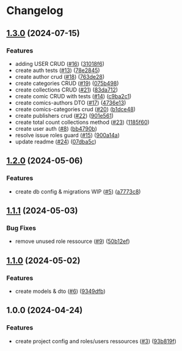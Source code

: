 # Changelog

## [1.3.0](https://github.com/Gmayer111/passion-bd-api/compare/v1.2.0...v1.3.0) (2024-07-15)


### Features

* adding USER CRUD ([#16](https://github.com/Gmayer111/passion-bd-api/issues/16)) ([31018f6](https://github.com/Gmayer111/passion-bd-api/commit/31018f6860072609a442fcb78fe6ef2a213a6bb7))
* create auth tests ([#13](https://github.com/Gmayer111/passion-bd-api/issues/13)) ([78e2845](https://github.com/Gmayer111/passion-bd-api/commit/78e2845b39eb6ef7e3ba167fa3b8ed0eeaf43659))
* create author crud ([#18](https://github.com/Gmayer111/passion-bd-api/issues/18)) ([763de28](https://github.com/Gmayer111/passion-bd-api/commit/763de2897ce2b064bd9e529c00d6d09097e7d1bc))
* create categories CRUD ([#19](https://github.com/Gmayer111/passion-bd-api/issues/19)) ([075b498](https://github.com/Gmayer111/passion-bd-api/commit/075b498535cdef62b5315ab85981445ad5ad5c95))
* create collections CRUD ([#21](https://github.com/Gmayer111/passion-bd-api/issues/21)) ([83da712](https://github.com/Gmayer111/passion-bd-api/commit/83da712bd210d7aaa2ea18ba47020fc0f73d4f00))
* create comic CRUD with tests ([#14](https://github.com/Gmayer111/passion-bd-api/issues/14)) ([c9ba2c1](https://github.com/Gmayer111/passion-bd-api/commit/c9ba2c180b385675572ce5c2f804cbce26841065))
* create comics-authors DTO ([#17](https://github.com/Gmayer111/passion-bd-api/issues/17)) ([4736e13](https://github.com/Gmayer111/passion-bd-api/commit/4736e13479c23e02324cdb269bfffcd88a8a277a))
* create comics-categories crud ([#20](https://github.com/Gmayer111/passion-bd-api/issues/20)) ([b1dce48](https://github.com/Gmayer111/passion-bd-api/commit/b1dce48a829e149cbe6ca6b67a73ef6d19b0f7df))
* create publishers crud ([#22](https://github.com/Gmayer111/passion-bd-api/issues/22)) ([901e561](https://github.com/Gmayer111/passion-bd-api/commit/901e561d17103e1c903a7c72f68a42f756045c42))
* create total count collections method ([#23](https://github.com/Gmayer111/passion-bd-api/issues/23)) ([1185f60](https://github.com/Gmayer111/passion-bd-api/commit/1185f6012b4cb5c1aea1588fd204d468c8b0de0d))
* create user auth ([#8](https://github.com/Gmayer111/passion-bd-api/issues/8)) ([bb4790b](https://github.com/Gmayer111/passion-bd-api/commit/bb4790b960b3012456c8fd8e7682c3060b912140))
* resolve issue roles guard ([#15](https://github.com/Gmayer111/passion-bd-api/issues/15)) ([900a14a](https://github.com/Gmayer111/passion-bd-api/commit/900a14a37c6d4d95cf25216af1f4345913e8d32e))
* update readme ([#24](https://github.com/Gmayer111/passion-bd-api/issues/24)) ([07dba5c](https://github.com/Gmayer111/passion-bd-api/commit/07dba5cddd08886d5b36ec53c327cdd84dd8ebd3))

## [1.2.0](https://github.com/Gmayer111/passion-bd-api/compare/v1.1.1...v1.2.0) (2024-05-06)


### Features

* create db config & migrations WIP ([#5](https://github.com/Gmayer111/passion-bd-api/issues/5)) ([a7773c8](https://github.com/Gmayer111/passion-bd-api/commit/a7773c88d4da863ca0a05df63c5ee3ae2b0adf21))

## [1.1.1](https://github.com/Gmayer111/passion-bd-api/compare/v1.1.0...v1.1.1) (2024-05-03)


### Bug Fixes

* remove unused role ressource ([#9](https://github.com/Gmayer111/passion-bd-api/issues/9)) ([50b12ef](https://github.com/Gmayer111/passion-bd-api/commit/50b12effd91c6d96a8b920ec244d855326780c28))

## [1.1.0](https://github.com/Gmayer111/passion-bd-api/compare/v1.0.0...v1.1.0) (2024-05-02)


### Features

* create models & dto ([#6](https://github.com/Gmayer111/passion-bd-api/issues/6)) ([9349dfb](https://github.com/Gmayer111/passion-bd-api/commit/9349dfbb6a5bc8b85d58be83d7b4f96c130e8bad))

## 1.0.0 (2024-04-24)


### Features

* create project config and roles/users ressources ([#3](https://github.com/Gmayer111/passion-bd-api/issues/3)) ([93b819f](https://github.com/Gmayer111/passion-bd-api/commit/93b819f0e9d7118d1df43e2317963b5f430211e8))
